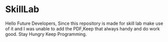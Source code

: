 # SkillLab
Hello Future Developers,
Since this repository is made for skill lab make use of it and I was unable to add the PDF,Keep that always handy and do work good.
Stay Hungry Keep Programming.
